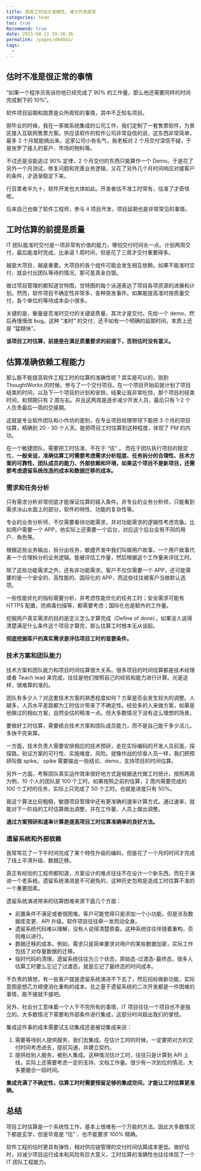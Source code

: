 ```yaml
---
title: 提高工时估计准确性，减少开发成本
categories: team
toc: true
Recommend: true
date: 2021-08-11 19:18:36
permalink: /pages/d840da/
tags: 
  - 
---
```


## 估时不准是很正常的事情

“如果一个程序员告诉你他已经完成了 90% 的工作量，那么他还需要同样的时间完成剩下的 10%”。

软件项目延期和跳票是众所周知的事情，其中不乏知名项目。

刚毕业的时候，我在一家做系统集成的公司工作，我们定制了一套售票软件，为景区接入互联网售票方案。供应该软件的软件公司非常自信的说，这东西非常简单，最多 2 个月就能搞出来。这家公司小有名气，我老板对 2 个月交付深信不疑，于是张罗了接入的客户、市场的物料等。

不过还是没能逃过 90% 定律，2 个月交付的东西只能算作一个 Demo。于是花了另外一个月测试，修复问题和完善业务逻辑，又花了另外几个月时间响应对接客户的条件，才逐渐稳定下来。

行百里者半九十，软件开发也大体如此。开发者估不准工时常有，估准了才奇怪呢。

后来自己也做了软件工程师，参与 it 项目开发，项目延期也是非常常见的事情。



## 工时估算的前提是质量

IT 团队能准时交付是一项非常有价值的能力，哪怕交付时间长一点。计划两周交付，最后能准时完成，比承诺 1 周时间，但是花了三周才交付重要得多。

越是大项目，越是重要。大项目的各个组件可能会发生相互依赖。如果不能准时交付，就会付出团队等待的情况，那可是真金白银。

做过项目管理的都知道甘特图，甘特图的每个泳道表达了项目各项资源的进展和计划。然而，软件项目不确定性非常多，各种突发事件。如果能提高准时按质量交付，各个单位的等待成本会小很多。

关键的是，衡量是否准时交付的关键是质量，其次才是交付。先给一个 demo，然后再慢慢改 bug。这种 “准时” 的交付，还不如有一个明确的延期时间，本质上还是 “猛糙快”。



**谈项目工时估算，前提是在满足质量要求的前提下，否则估时没有意义。**



## 估算准确依赖工程能力

那么能不能提高软件工程工时的估算的准确性呢？其实是可以的，刚到 ThoughtWorks 的时候，参与了一个交付项目。在一个项目开始前就计划了项目结束的时间，以及下一个项目的计划和安排。结果让我非常吃惊，那个项目的结束时间，和预期只有 2 周左右。并且这两周是逐步减少开发人员，最后只有 1-2 个人负责最后一周的交接期。

这就是专业软件团队和小作坊的差别，在专业项目经理带领下能把 3 个月的项目估算，精确到 20 - 30 个人天。能把项目工时估算到这种程度，体现了 PM 的内功。



在一个敏捷团队，需要把工时估准，不在于 “估” ， 而在于团队执行项目的稳定性。**一般来说，准确估算工时需要考虑需求分析程度、任务拆分的合理性、技术方案的可靠性、团队成员的能力、外部依赖和环境，如果这个项目不是新项目，还需要考虑遗留系统改造的成本和数据迁移的成本。**



### 需求和任务分析

只有需求分析非常彻底才能保证估算的输入条件。非专业的业务分析师，只能看到需求冰山水面上的部分。软件的特性、功能的复杂性等。

专业的业务分析师，不仅需要看待功能需求，并对功能需求的逻辑性考虑完备。比如用户需要一个 APP，他实际上还需要一个后台，对应这个后台会有不同的用户、角色等。

根据这些业务输出，拆分出任务，敏捷开发中我们叫做用户故事，一个用户故事代表一个合理拆分的业务逻辑。能被评估工作量，然后根据这个工作量来评估工时。

除了这些功能需求之外，还有非功能需求。客户不仅仅需要一个 APP，还可能需要的是一个安全的、高性能的、国际化的 APP，而这些往往被客户当做默认选项。

一些性能优化的指标需要分析，并考虑性能优化的任务工时；安全需求可能有 HTTPS 配置，防病毒扫描等，都需要考虑；国际化也是额外的工作量。

挖掘用户真实需求的目的是定义怎么才算完成（Define of done），如果没人说得清楚满足什么条件这个项目才算完，那么估算工时根本无从谈起。

**彻底挖掘客户的真实需求是评估项目工时的首要条件。**

### 技术方案和团队能力

技术方案和团队能力和项目时间估算很大关系。很多项目的时间估算都是技术经理或者 Teach lead 来完成，往往是他们按照自己的经验和能力进行计算。光是这样，很难算的准的。

团队有多少人？对这套技术方案的熟悉程度如何？方案是否会发生较大的调整。人越多，人员水平差距都为工时估计带来了不确定性。经验多的人来做方案，如果是他做过的相似方案，自然会估的稍准一点。但大多数情况下没有这么理想的场景。

要做好工时估算，需要结合技术方案和团队成员能力，而不是自己能干多少活儿，多快干完来算。

一方面，技术负责人需要安排相应的技术预研，走在实际编码的开发人员前面，探探路，验证方案的可行性、实施难度、风险。就像作战的侦查人员一样，我们把预研叫做 spike。 spike 需要输出一些结论、demo，支持项目的时间估算。

另外一方面，考察团队真实运作效率很好地方式是根据迭代做工时统计。按照两周为例，10 个人的团队是 100 个工时。如果按照之前的估算，2 周内需要完成的 100 个工时的任务，实际上只完成了 50 个工时。也就是进度只有 50%。

我这个算法比较粗糙，敏捷项目管理中还有更准确的速率计算方式。通过速率，就能对下一阶段的工时估算做出调整，并在工作量、人员上做出调整。

**通过方案预研和速率计算是提高项目工时估算准确率的良好方法。**

### 遗留系统和外部依赖

我常常花了一下午时间完成了某个特性升级的编码，但是花了一个月的时间才完成了线上平滑升级、数据迁移。

真正有经验的工程师都知道，方案设计的难点往往不在设计一个新东西，而在于演进一个老系统。遗留系统演进是不可避免的，这种历史包袱是造成工时估算不准的一个重要因素。

遗留系统演进带来的估算困难来源下面几个方面：

- 前置条件不满足或者很困难。客户可能觉得只是添加一个小功能，但是涉及数据库变更、API 升级。软件项目往往牵一发而动全身。
- 遗留系统代码难以理解，没有人说得清楚原委。这种系统往往伴随着重构，否则难以进行。
- 数据迁移的成本。例如，需求只是简单要求对用户的某些数据加密，实际工作包括了对存量数据的迁移。
- 临时代码的清理。遗留系统往往为三个状态，原始态-过渡态-最终态，很多人估算工时要么忘记了过渡态，就是忘记了最终态的时间成本。

不负责的猜想，有一些客户就是遗留系统演进不下去了，然后招标做新功能，实际意图是想乙方顺便消化重构的成本。总之基于遗留系统的二次开发都是一件困难的事情，能不接就不接吧。

另外，社会分工意味着一个人干不完所有的事情，IT 项目往往一个项目也不是独立的。大多数情况下需要和外部条件进行集成，这部分时间超出我们的掌控。

集成这件事的成本需要试主动集成还是被动集成来说：

1. 需要等待别人提供服务，我们去集成。在估计工时的时候，一定要把对方的交付时间考虑进去，提前沟通，并建立契约。
2. 提供给别人服务，被别人集成。这种情况估计工时，往往只是计算到 API 上线，实际上还需要考虑一定的支持、文档工作量。很少有一次到位的情况，大多要磨合一段时间。

**集成充满了不确定性，估算工时时需要预留足够的集成空间，才能让工时估算更准确。**

## 总结

项目工时估算是一个系统性工作，基本上很难有一个万能的方法。因此大多数情况下都是玄学，但是毕竟是 “估” ，也不能要求 100% 精确。

软件工程的估时更具有弹性，相对供应链管理的交付时间估算成本更低。做好估时，对减少项目运行成本和风险有巨大意义，工时估算的准确性也往往体现了一个 IT 团队工程能力。

































